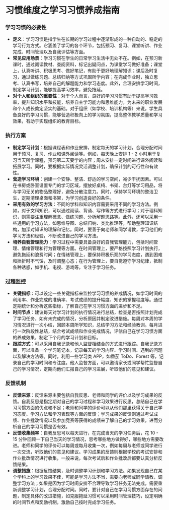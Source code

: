 # 习惯维度之学习习惯养成指南

### 学习习惯的必要性

- **定义**：学习习惯是指学生在长期的学习过程中逐渐形成的一种自动的、稳定的学习行为方式。它涵盖了学习的各个环节，包括预习、复习、课堂听讲、作业完成、时间管理以及自我评估等方面。
- **常见应用场景**：学习习惯在学生的日常学习生活中无处不在。例如，在预习新课时，通过阅读教材、查阅资料，标记出疑问点，为课堂学习做好准备；课堂上，认真听讲、积极思考、做好笔记，有助于更好地理解知识；课后及时复习，通过做练习题、总结归纳等方式巩固所学内容；在完成作业时，独立思考、认真书写，培养自己的解题能力和学习态度。此外，合理安排学习时间，制定学习计划，能够提高学习效率，避免拖延。
- **对个人和组织的重要性**：对于个人而言，良好的学习习惯有助于提高学习效率，提升知识水平和技能，培养自主学习能力和思维能力，为未来的职业发展和个人成长奠定坚实的基础。对于组织（如学校、培训机构等）来说，学生具备良好的学习习惯，能够营造积极向上的学习氛围，提高整体教学质量和学习效果，有助于实现组织的教育目标。

### 执行方案

- **制定学习计划**：根据课程表和作业安排，制定每天的学习计划，合理分配时间用于预习、复习、作业和课外阅读等。例如，每天晚上安排 1 - 2 小时用于复习当天所学课程，预习第二天要学的内容；周末安排一定时间进行课外阅读和拓展学习。同时，要根据实际情况灵活调整计划，确保计划的可行性和有效性。
- **营造学习环境**：创建一个安静、整洁、舒适的学习空间，减少干扰因素。可以在书房或卧室设置专门的学习区域，摆放好桌椅、书架、台灯等学习用品，将与学习无关的物品整理好，避免分散注意力。同时，保持学习环境的整洁卫生，定期清理桌面和书架，为学习创造良好的条件。
- **采用有效的学习方法**：不同的学科和知识内容需要采用不同的学习方法。例如，对于文科知识，可以通过阅读、背诵、写作等方式进行学习；对于理科知识，则需要注重理解概念、做练习题、分析解题思路等。此外，还可以采用一些通用的学习方法，如思维导图、总结归纳、类比推理等，帮助整理知识结构，加深对知识的理解和记忆。同时，要善于向老师和同学请教，学习他们的学习方法和经验，不断改进自己的学习方法。
- **培养自我管理能力**：学习过程中需要具备良好的自我管理能力，包括时间管理、情绪管理和行为管理等方面。在时间管理上，要严格按照学习计划执行，避免拖延和浪费时间；在情绪管理上，要保持积极乐观的学习态度，遇到困难和挫折时不气馁，及时调整心态；在行为管理上，要自觉遵守学习纪律，抵制各种诱惑，如手机、电视、游戏等，专注于学习任务。

### 过程监控

- **关键指标**：可以设定一些关键指标来监控学习习惯的养成情况，如学习时间的利用率、作业完成的准确率、考试成绩的提升幅度、知识的掌握程度等。通过定期统计和分析这些指标，了解自己在学习习惯方面的进步和不足。
- **时间节点**：建议每天对学习计划的执行情况进行总结，检查是否按照计划完成了学习任务，如有未完成的情况，分析原因并制定改进措施。每周对本周的学习情况进行一次小结，回顾本周所学知识，总结学习方法和经验教训。每月进行一次阶段性总结，结合考试成绩和作业完成情况，评估自己在学习习惯方面的养成效果，制定下个月的学习计划和目标。
- **跟踪方式**：可以采用自我记录和他人监督相结合的方式进行跟踪。自我记录方面，可以准备一个学习笔记本，记录每天的学习内容、学习时间、遇到的问题以及解决方法等。同时，利用一些学习类 APP，如番茄 ToDo、Forest 等，记录自己的学习时间和专注度。他人监督方面，可以邀请家长或同学帮忙监督自己的学习情况，定期向他们汇报自己的学习进展，听取他们的意见和建议。

### 反馈机制

- **反馈来源**：反馈来源主要包括自我反思、老师和同学的评价以及学习成果的反馈。自我反思是指定期对自己的学习过程和学习效果进行反思，总结自己在学习习惯方面的优点和不足；老师和同学的评价可以从他们那里获得关于自己学习态度、学习方法和学习表现等方面的反馈；学习成果的反馈则通过考试成绩、作业批改情况以及参加竞赛等获得的成绩来了解自己的学习效果，进而分析自己的学习习惯是否有效。
- **反馈收集频率**：自我反思可以每天进行，在完成当天的学习任务后，花 10 - 15 分钟回顾一下自己当天的学习情况，思考哪些地方做得好，哪些地方需要改进。老师和同学的评价可以每周或每月收集一次，例如每周与老师或同学进行一次交流，听取他们的意见和建议。学习成果的反馈则根据学校的考试安排和作业批改情况进行收集，一般来说，每次考试后和作业批改后都要认真分析反馈结果。
- **调整措施**：根据反馈结果，及时调整学习计划和学习方法。如果发现自己在某个学科上的学习效果不佳，可能是学习方法不当，需要向老师或同学请教，调整学习方法；如果是因为学习时间安排不合理导致学习任务无法完成，需要重新调整学习计划，合理分配时间。同时，要针对自己在学习习惯方面存在的问题，制定具体的改进措施，如克服拖延习惯可以采用时间管理技巧，设定明确的时间节点和奖励机制，激励自己按时完成学习任务。
